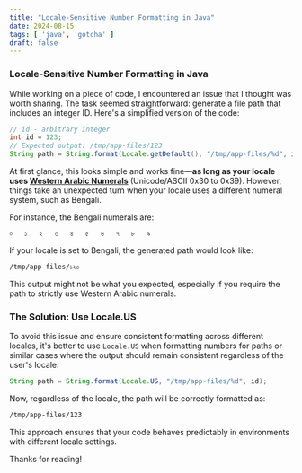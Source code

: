 ```yaml
---
title: "Locale-Sensitive Number Formatting in Java"
date: 2024-08-15
tags: [ 'java', 'gotcha' ]
draft: false
---
```


### Locale-Sensitive Number Formatting in Java

While working on a piece of code, I encountered an issue that I thought was worth sharing. The task seemed straightforward: generate a file path that includes an integer ID. Here's a simplified version of the code:

```java
// id - arbitrary integer
int id = 123;
// Expected output: /tmp/app-files/123
String path = String.format(Locale.getDefault(), "/tmp/app-files/%d", id);

```

At first glance, this looks simple and works fine—**as long as your locale uses [Western Arabic Numerals](https://en.wikipedia.org/wiki/Arabic_numerals)** (Unicode/ASCII 0x30 to 0x39). However, things take an unexpected turn when your locale uses a different numeral system, such as Bengali.

For instance, the Bengali numerals are:

```
০	১	২	৩	৪	৫	৬	৭	৮	৯
```

If your locale is set to Bengali, the generated path would look like:

```bash
/tmp/app-files/১২৩
```

This output might not be what you expected, especially if you require the path to strictly use Western Arabic numerals.

### The Solution: Use Locale.US
To avoid this issue and ensure consistent formatting across different locales, it's better to use `Locale.US` when formatting numbers for paths or similar cases where the output should remain consistent regardless of the user's locale:

```java
String path = String.format(Locale.US, "/tmp/app-files/%d", id);
```

Now, regardless of the locale, the path will be correctly formatted as:

```bash
/tmp/app-files/123
```

This approach ensures that your code behaves predictably in environments with different locale settings.

Thanks for reading!